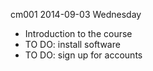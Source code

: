 cm001 2014-09-03 Wednesday

  * Introduction to the course
  * TO DO: install software
  * TO DO: sign up for accounts
